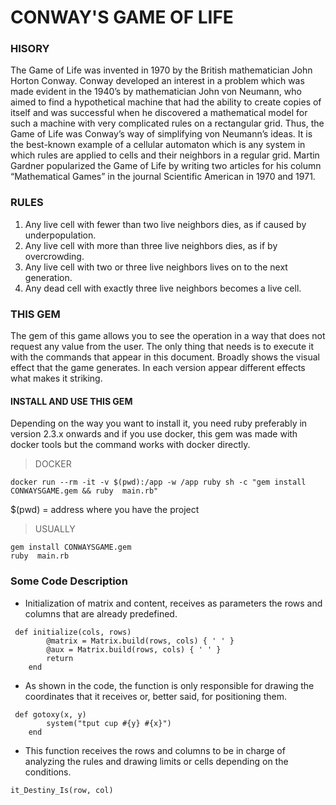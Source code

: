 # CONWAY'S GAME OF LIFE

### HISORY
<section class=text-justify>
The Game of Life was invented in 1970 by the British mathematician John Horton Conway. Conway developed an interest in a problem which was made evident in the 1940’s by mathematician John von Neumann, who aimed to find a hypothetical machine that had the ability to create copies of itself and was successful when he discovered a mathematical model for such a machine with very complicated rules on a rectangular grid. Thus, the Game of Life was Conway’s way of simplifying von Neumann’s ideas. It is the best-known example of a cellular automaton which is any system in which rules are applied to cells and their neighbors in a regular grid. Martin Gardner popularized the Game of Life by writing two articles for his column “Mathematical Games” in the journal Scientific American in 1970 and 1971. 
</section>

### RULES

 1) Any live cell with fewer than two live neighbors dies, as if caused by underpopulation.
 2) Any live cell with more than three live neighbors dies, as if by overcrowding.
 3) Any live cell with two or three live neighbors lives on to the next generation.
 4) Any dead cell with exactly three live neighbors becomes a live cell.

 ### THIS GEM 
<section class=text-justify>
The gem of this game allows you to see the operation in a way that does not request any value from the user.
The only thing that needs is to execute it with the commands that appear in this document.
Broadly shows the visual effect that the game generates.
In each version appear different effects what makes it striking.
</section>

#### INSTALL AND USE THIS GEM

<section class=text-justify>
Depending on the way you want to install it, you need ruby ​​preferably in version 2.3.x onwards and if you use docker, this gem was made with docker tools but the command works with docker directly.
</section>

>DOCKER 
<pre><code>docker run --rm -it -v $(pwd):/app -w /app ruby sh -c "gem install CONWAYSGAME.gem && ruby  main.rb" </code></pre> 
$(pwd) = 
address where you have the project 
>USUALLY
<pre><code>gem install CONWAYSGAME.gem 
ruby  main.rb</code></pre> 

### Some Code Description

*  Initialization of matrix and content, receives as parameters the rows and columns that are already predefined.
```
 def initialize(cols, rows)
        @matrix = Matrix.build(rows, cols) { ' ' }
        @aux = Matrix.build(rows, cols) { ' ' }
        return
    end
```
* As shown in the code, the function is only responsible for drawing the coordinates that it receives or, better said, for positioning them.

```
 def gotoxy(x, y)
        system("tput cup #{y} #{x}")
    end
```
* This function receives the rows and columns to be in charge of analyzing the rules and drawing limits or cells depending on the conditions.

<pre><code>it_Destiny_Is(row, col)</code></pre> 

